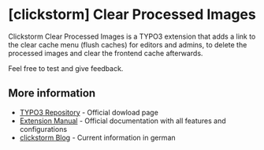 # [clickstorm] Clear Processed Images

Clickstorm Clear Processed Images is a TYPO3 extension that adds a link to the clear cache menu (flush caches) for editors and admins, to delete the processed images and clear the frontend cache afterwards. 

Feel free to test and give feedback. 

## More information

  * [TYPO3 Repository] - Official dowload page
  * [Extension Manual] - Official documentation with all features and configurations
  * [clickstorm Blog] - Current information in german



[TYPO3 Repository]: <https://typo3.org/extensions/repository/view/cs_clear_images>
[Extension Manual]: <https://docs.typo3.org/typo3cms/extensions/cs_clear_images/>
[clickstorm Blog]: <https://www.clickstorm.de/blog/>
